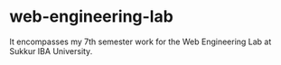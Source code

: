 # web-engineering-lab
It encompasses my 7th semester work for the Web Engineering Lab at Sukkur IBA University.
